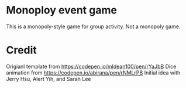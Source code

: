 # Monoploy event game
This is a monopoly-style game for group activity. Not a monopoly game.

# Credit
Origianl template from https://codepen.io/mldean100/pen/rYaJbB
Dice animation from https://codepen.io/abirana/pen/rNMLrPB
Initial idea with Jerry Hsu, Alert Yih, and Sarah Lee